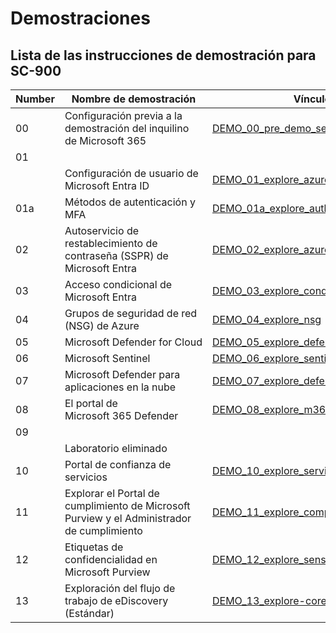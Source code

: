 
# Demostraciones

## Lista de las instrucciones de demostración para SC-900

| **Number** | **Nombre de demostración** | **Vínculo** |
|------|---------|----|
| 00 | Configuración previa a la demostración del inquilino de Microsoft 365 | [DEMO_00_pre_demo_setup](DEMO_00_pre_demo_setup.md) |
| 01
           | Configuración de usuario de Microsoft Entra ID  | [DEMO_01_explore_azure_ad](DEMO_01_explore_azure_ad.md) |
| 01a | Métodos de autenticación y MFA | [DEMO_01a_explore_authentication](DEMO_01a_explore_authentication.md) |
| 02 | Autoservicio de restablecimiento de contraseña (SSPR) de Microsoft Entra  | [DEMO_02_explore_azure_sspr](DEMO_02_explore_azure_sspr.md) |
| 03 | Acceso condicional de Microsoft Entra  | [DEMO_03_explore_cond_access](DEMO_03_explore_cond_access.md) |
| 04 | Grupos de seguridad de red (NSG) de Azure  | [DEMO_04_explore_nsg](DEMO_04_explore_nsg.md) |
| 05 | Microsoft Defender for Cloud  | [DEMO_05_explore_defender_cloud](DEMO_05_explore_defender_cloud.md) |
| 06 | Microsoft Sentinel  | [DEMO_06_explore_sentinel](DEMO_06_explore_sentinel.md) |
| 07 | Microsoft Defender para aplicaciones en la nube  | [DEMO_07_explore_defender_apps](DEMO_07_explore_defender_apps.md) |
| 08 | El portal de Microsoft 365 Defender  | [DEMO_08_explore_m365_defender_portal](DEMO_08_explore_m365_defender_portal.md) |
| 09
           | Laboratorio eliminado |  |
| 10 | Portal de confianza de servicios  | [DEMO_10_explore_service_trust_portal](DEMO_10_explore_service_trust_portal.md) |
| 11 | Explorar el Portal de cumplimiento de Microsoft Purview y el Administrador de cumplimiento  | [DEMO_11_explore_compliance_mgr](DEMO_11_explore_compliance_mgr.md) |
| 12 | Etiquetas de confidencialidad en Microsoft Purview  | [DEMO_12_explore_senstivity_labels](DEMO_12_explore_senstivity_labels.md) |
| 13 | Exploración del flujo de trabajo de eDiscovery (Estándar)  | [DEMO_13_explore-core_ediscovery](DEMO_13_explore-core_ediscovery.md) |

